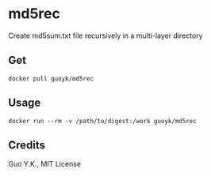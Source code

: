 # md5rec

Create md5sum.txt file recursively in a multi-layer directory

## Get

`docker pull guoyk/md5rec`

## Usage

`docker run --rm -v /path/to/digest:/work guoyk/md5rec`

## Credits

Guo Y.K., MIT License
